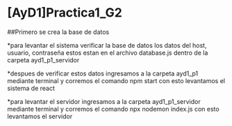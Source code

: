# [AyD1]Practica1_G2

##Primero se crea la base de datos 

*para levantar el sistema verificar la base de datos los datos del host, usuario, contraseña  estos estan en el archivo database.js dentro de la carpeta ayd1_p1_servidor

*despues de verificar estos datos ingresamos a la carpeta ayd1_p1 mediante terminal y corremos el comando npm start con esto levantamos el sistema de react

*para levantar el servidor ingresamos a la carpeta ayd1_p1_servidor mediante terminal y corremos el comando npx nodemon index.js con esto levantamos el servidor 